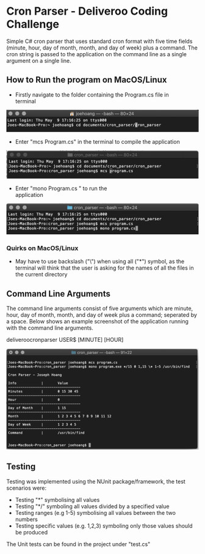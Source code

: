 # Cron Parser - Deliveroo Coding Challenge
Simple C# cron parser that uses standard cron format with five time fields (minute, hour, day of month, month, and day of week) plus a command. The cron string is passed to the application on the command line as a single argument on a single line.  

## How to Run the program on MacOS/Linux
  - Firstly navigate to the folder containing the Program.cs file in         
    terminal
  
  ![Example Image](/example_images/example2.png)
  
  - Enter "mcs Program.cs" in the terminal to compile the application
  
  ![Example Image](/example_images/example3.png)
  
  - Enter "mono Program.cs <COMMAND LINE ARGUMENTS>" to run the  
    application
  
  ![Example Image](/example_images/example4.png)
  
  ### Quirks on MacOS/Linux
  - May have to use backslash ("\\") when using all ("\*") symbol, as the terminal will think that the user is asking for the 
    names of all the files in the current directory
  
## Command Line Arguments
The command line arguments consist of five arguments which are minute, hour, day of month, month, and day of week plus a command; seperated by a space. Below shows an example screenshot of the application running with the command line arguments.  

deliveroocronparser USER$ [MINUTE] [HOUR] <DAY OF MONTH> <MONTH> <DAY OF WEEK> <COMMAND>

![Example Image](/example_images/example1.png)

## Testing
Testing was implemented using the NUnit package/framework, the test scenarios were:
  - Testing "\*" symbolising all values
  - Testing "\*/<NUMBER>" symboling all values divided by a specified value
  - Testing ranges (e.g 1-5) symbolising all values between the two numbers
  - Testing specific values (e.g. 1,2,3) symboling only those values should be produced
 
 The Unit tests can be found in the project under "test.cs"
 
 
 
